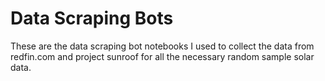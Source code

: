 # Data Scraping Bots

These are the data scraping bot notebooks I used to collect the data from redfin.com and project sunroof for all the necessary random sample solar data.
